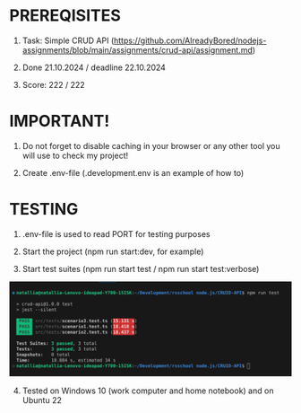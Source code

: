 # PREREQISITES

1. Task: Simple CRUD API (https://github.com/AlreadyBored/nodejs-assignments/blob/main/assignments/crud-api/assignment.md)

2. Done 21.10.2024 / deadline 22.10.2024

3. Score: 222 / 222

# IMPORTANT!

1. Do not forget to disable caching in your browser or any other tool you will use to check my project!

2. Create .env-file (.development.env is an example of how to)

# TESTING

1. .env-file is used to read PORT for testing purposes

2. Start the project (npm run start:dev, for example)

3. Start test suites (npm run start test / npm run start test:verbose)

![test results](images_for_readme/tests.png)

4. Tested on Windows 10 (work computer and home notebook) and on Ubuntu 22